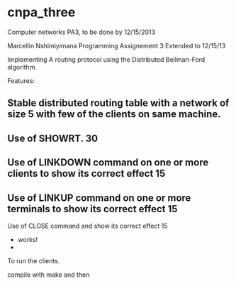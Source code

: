 cnpa_three
==========

Computer networks PA3, to be done by 12/15/2013

Marcellin Nshimiyimana
Programming Assignement 3
Extended to 12/15/13

Implementing A routing protocol using the Distributed Bellman-Ford algorithm.

Features:

Stable distributed routing table with a network of size 5 with few of the clients on same machine. 
  -
Use of SHOWRT. 30
  -
Use of LINKDOWN command on one or more clients to show its correct effect 15
  -
Use of LINKUP command on one or more terminals to show its correct effect 15
  -
Use of CLOSE command and show its correct effect 15
  - works!
  - 
  
To run the clients.

compile with make and then 




